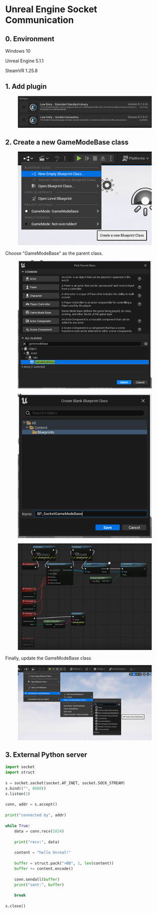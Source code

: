 # Unreal Engine Socket Communication



## 0. Environment

Windows 10

Unreal Engine 5.1.1

SteamVR 1.25.8



## 1. Add plugin

<figure><img src="../.gitbook/assets/image (19) (3).png" alt=""><figcaption></figcaption></figure>



## 2. Create a new GameModeBase class

<figure><img src="../.gitbook/assets/image (8) (1).png" alt=""><figcaption></figcaption></figure>



Choose "GameModeBase" as the parent class.

<figure><img src="../.gitbook/assets/image (9) (2).png" alt=""><figcaption></figcaption></figure>

<figure><img src="../.gitbook/assets/image (10).png" alt=""><figcaption></figcaption></figure>



<figure><img src="../.gitbook/assets/image (5) (1).png" alt=""><figcaption></figcaption></figure>



Finally, update the GameModeBase class

<figure><img src="../.gitbook/assets/image (11) (1).png" alt=""><figcaption></figcaption></figure>

## 3. External Python server

```python
import socket
import struct

s = socket.socket(socket.AF_INET, socket.SOCK_STREAM)
s.bind(("", 8080))
s.listen(1)

conn, addr = s.accept()

print("connected by", addr)

while True:
    data = conn.recv(1024)

    print("recv:", data)

    content = "hello Unreal!"

    buffer = struct.pack(">BB", 1, len(content))
    buffer += content.encode()

    conn.sendall(buffer)
    print("sent:", buffer)

    break

s.close()

```

